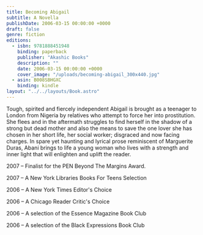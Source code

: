 ```yaml
---
title: Becoming Abigail
subtitle: A Novella
publishDate: 2006-03-15 00:00:00 +0000
draft: false
genre: fiction
editions:
  - isbn: 9781888451948
    binding: paperback
    publisher: "Akashic Books"
    description: ""
    date: 2006-03-15 00:00:00 +0000
    cover_image: "/uploads/becoming-abigail_300x440.jpg"
  - asin: B008SBHGXC
    binding: kindle  
layout: "../../layouts/Book.astro"
---
```


Tough, spirited and fiercely independent Abigail is brought as a teenager to London from Nigeria by relatives who attempt to force her into prostitution. She flees and in the aftermath struggles to find herself in the shadow of a strong but dead mother and also the means to save the one lover she has chosen in her short life, her social worker; disgraced and now facing charges. In spare yet haunting and lyrical prose reminiscent of Marguerite Duras, Abani brings to life a young woman who lives with a strength and inner light that will enlighten and uplift the reader.

2007 – Finalist for the PEN Beyond The Margins Award.

2007 – A New York Libraries Books For Teens Selection

2006 – A New York Times Editor's Choice

2006 – A Chicago Reader Critic's Choice

2006 – A selection of the Essence Magazine Book Club

2006 – A selection of the Black Expressions Book Club

